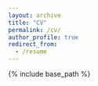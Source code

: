 ```yaml
---
layout: archive
title: "CV"
permalink: /cv/
author_profile: true
redirect_from:
  - /resume
---
```


{% include base_path %}

<!-- <embed src="https://ekazakos.github.io/files/CV.pdf" width="650" height="1800" type='application/pdf'> -->